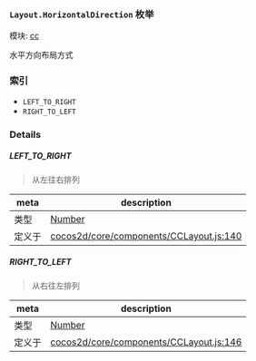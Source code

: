 ### `Layout.HorizontalDirection` 枚举



模块: [cc](../modules/cc.md)


水平方向布局方式


### 索引
  - `LEFT_TO_RIGHT`
  - `RIGHT_TO_LEFT`

### Details


##### LEFT_TO_RIGHT

> 从左往右排列

| meta | description |
|------|-------------|
| 类型 | <a href="https://developer.mozilla.org/en/JavaScript/Reference/Global_Objects/Number" class="crosslink external" target="_blank">Number</a> |
| 定义于 | [cocos2d/core/components/CCLayout.js:140](https://github.com/cocos-creator/engine/blob/76f37f407b386c997979b56dd0d3e99ac2c02cc4/cocos2d/core/components/CCLayout.js#L140) |



##### RIGHT_TO_LEFT

> 从右往左排列

| meta | description |
|------|-------------|
| 类型 | <a href="https://developer.mozilla.org/en/JavaScript/Reference/Global_Objects/Number" class="crosslink external" target="_blank">Number</a> |
| 定义于 | [cocos2d/core/components/CCLayout.js:146](https://github.com/cocos-creator/engine/blob/76f37f407b386c997979b56dd0d3e99ac2c02cc4/cocos2d/core/components/CCLayout.js#L146) |


